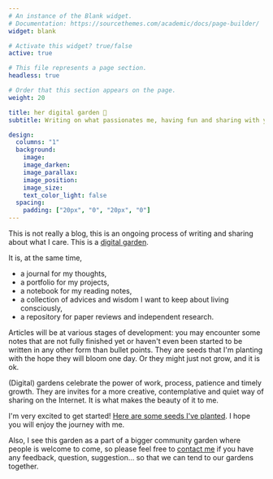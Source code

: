 ```yaml
---
# An instance of the Blank widget.
# Documentation: https://sourcethemes.com/academic/docs/page-builder/
widget: blank

# Activate this widget? true/false
active: true

# This file represents a page section.
headless: true

# Order that this section appears on the page.
weight: 20

title: her digital garden 🌱
subtitle: Writing on what passionates me, having fun and sharing with you pieces of my work while practicing the art of imperfection and learning in public

design:
  columns: "1"
  background:
    image: 
    image_darken: 
    image_parallax: 
    image_position: 
    image_size: 
    text_color_light: false
  spacing:
    padding: ["20px", "0", "20px", "0"]
---
```


This is not really a blog, this is an ongoing process of writing and sharing about what I care. This is a [digital garden](#).

It is, at the same time,
- a journal for my thoughts,
- a portfolio for my projects, 
- a notebook for my reading notes, 
- a collection of advices and wisdom I want to keep about living consciously, 
- a repository for paper reviews and independent research.

Articles will be at various stages of development: you may encounter some notes that are not fully finished yet or haven't even been started to be written in any other form than bullet points. They are seeds that I'm planting with the hope they will bloom one day. Or they might just not grow, and it is ok. 

(Digital) gardens celebrate the power of work, process, patience and timely growth. They are invites for a more creative, contemplative and quiet way of sharing on the Internet. It is what makes the beauty of it to me. 

I'm very excited to get started! [Here are some seeds I've planted](/explore). I hope you will enjoy the journey with me.

Also, I see this garden as a part of a bigger community garden where people is welcome to come, so please feel free to [contact me](#contact) if you have any feedback, question, suggestion... so that we can tend to our gardens together. 
